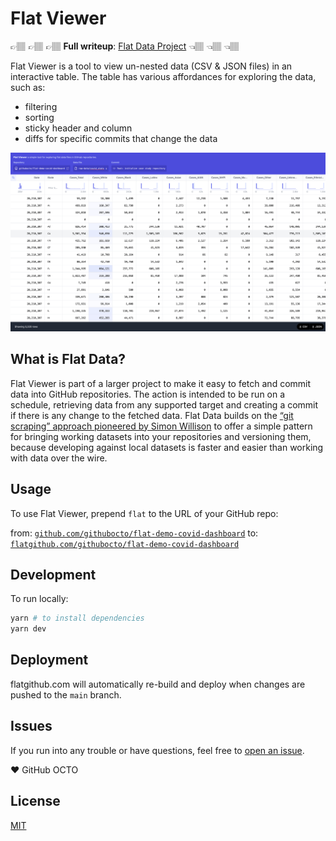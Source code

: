 # Flat Viewer

👉🏽 👉🏽 👉🏽 **Full writeup**: [Flat Data Project](https://octo.github.com/projects/flat-data) 👈🏽 👈🏽 👈🏽

Flat Viewer is a tool to view un-nested data (CSV & JSON files) in an interactive table. The table has various affordances for exploring the data, such as:

- filtering
- sorting
- sticky header and column
- diffs for specific commits that change the data

![Flat Viewer](./screeenshot.png)

## What is Flat Data? 

Flat Viewer is part of a larger project to make it easy to fetch and commit data into GitHub repositories. The action is intended to be run on a schedule, retrieving data from any supported target and creating a commit if there is any change to the fetched data. Flat Data builds on the [“git scraping” approach pioneered by Simon Willison](https://simonwillison.net/2020/Oct/9/git-scraping/) to offer a simple pattern for bringing working datasets into your repositories and versioning them, because developing against local datasets is faster and easier than working with data over the wire.

## Usage

To use Flat Viewer, prepend `flat` to the URL of your GitHub repo:

from: [`github.com/githubocto/flat-demo-covid-dashboard`](http://github.com/githubocto/flat-demo-covid-dashboard)
to: [`flatgithub.com/githubocto/flat-demo-covid-dashboard`](http://flatgithub.com/githubocto/flat-demo-covid-dashboard)

## Development

To run locally:

```bash
yarn # to install dependencies
yarn dev
```

## Deployment

flatgithub.com will automatically re-build and deploy when changes are pushed to the `main` branch.

## Issues

If you run into any trouble or have questions, feel free to [open an issue](https://github.com/githubocto/flat-editor/issues).

❤️ GitHub OCTO

## License

[MIT](LICENSE)
